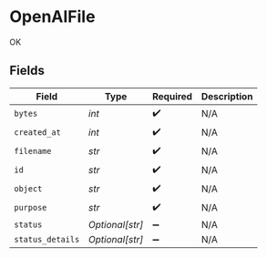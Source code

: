 # OpenAIFile

OK


## Fields

| Field              | Type               | Required           | Description        |
| ------------------ | ------------------ | ------------------ | ------------------ |
| `bytes`            | *int*              | :heavy_check_mark: | N/A                |
| `created_at`       | *int*              | :heavy_check_mark: | N/A                |
| `filename`         | *str*              | :heavy_check_mark: | N/A                |
| `id`               | *str*              | :heavy_check_mark: | N/A                |
| `object`           | *str*              | :heavy_check_mark: | N/A                |
| `purpose`          | *str*              | :heavy_check_mark: | N/A                |
| `status`           | *Optional[str]*    | :heavy_minus_sign: | N/A                |
| `status_details`   | *Optional[str]*    | :heavy_minus_sign: | N/A                |